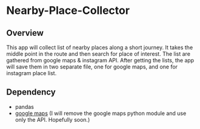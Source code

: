 # Nearby-Place-Collector

## Overview
This app will collect list of nearby places along a short journey. It takes the middle point in the route and then search for place of interest. The list are gathered from google maps &amp; instagram API. After getting the lists, the app will save them in two separate file, one for google maps, and one for instagram place list.

## Dependency
- pandas
- [google maps](https://github.com/googlemaps/google-maps-services-python)
(I will remove the google maps python module and use only the API. Hopefully soon.)
